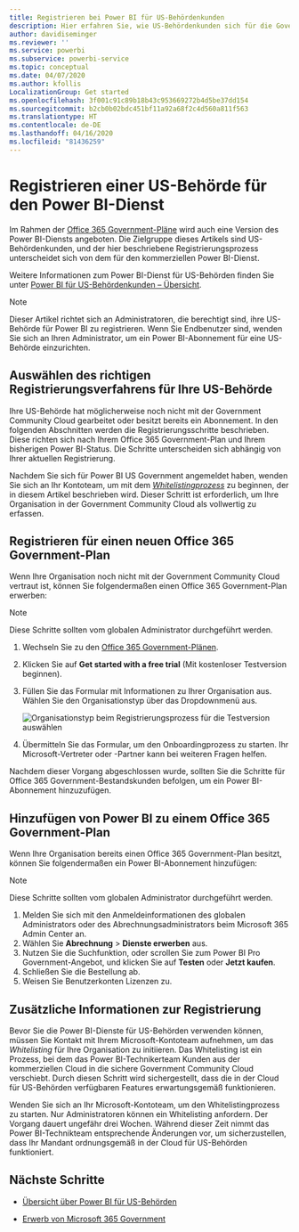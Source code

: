 ```yaml
---
title: Registrieren bei Power BI für US-Behördenkunden
description: Hier erfahren Sie, wie US-Behördenkunden sich für die Government Community Cloud von Power BI registrieren können.
author: davidiseminger
ms.reviewer: ''
ms.service: powerbi
ms.subservice: powerbi-service
ms.topic: conceptual
ms.date: 04/07/2020
ms.author: kfollis
LocalizationGroup: Get started
ms.openlocfilehash: 3f001c91c89b18b43c953669272b4d5be37dd154
ms.sourcegitcommit: b2cb0b02bdc451bf11a92a68f2c4d560a811f563
ms.translationtype: HT
ms.contentlocale: de-DE
ms.lasthandoff: 04/16/2020
ms.locfileid: "81436259"
---
```

# <a name="enroll-your-us-government-organization-in-the-power-bi-service"></a>Registrieren einer US-Behörde für den Power BI-Dienst

Im Rahmen der [Office 365 Government-Pläne](https://www.microsoft.com/microsoft-365/government/compare-office-365-government-plans?rtc=1) wird auch eine Version des Power BI-Diensts angeboten. Die Zielgruppe dieses Artikels sind US-Behördenkunden, und der hier beschriebene Registrierungsprozess unterscheidet sich von dem für den kommerziellen Power BI-Dienst.

Weitere Informationen zum Power BI-Dienst für US-Behörden finden Sie unter [Power BI für US-Behördenkunden – Übersicht](service-govus-overview.md).

> [!NOTE]
> Dieser Artikel richtet sich an Administratoren, die berechtigt sind, ihre US-Behörde für Power BI zu registrieren. Wenn Sie Endbenutzer sind, wenden Sie sich an Ihren Administrator, um ein Power BI-Abonnement für eine US-Behörde einzurichten.
> 
> 

## <a name="select-the-right-sign-up-process-for-your-us-government-organization"></a>Auswählen des richtigen Registrierungsverfahrens für Ihre US-Behörde

Ihre US-Behörde hat möglicherweise noch nicht mit der Government Community Cloud gearbeitet oder besitzt bereits ein Abonnement. In den folgenden Abschnitten werden die Registrierungsschritte beschrieben. Diese richten sich nach Ihrem Office 365 Government-Plan und Ihrem bisherigen Power BI-Status. Die Schritte unterscheiden sich abhängig von Ihrer aktuellen Registrierung.

Nachdem Sie sich für Power BI US Government angemeldet haben, wenden Sie sich an Ihr Kontoteam, um mit dem [*Whitelistingprozess*](#additional-signup-information) zu beginnen, der in diesem Artikel beschrieben wird. Dieser Schritt ist erforderlich, um Ihre Organisation in der Government Community Cloud als vollwertig zu erfassen.

## <a name="sign-up-for-a-new-office-365-government-plan"></a>Registrieren für einen neuen Office 365 Government-Plan

Wenn Ihre Organisation noch nicht mit der Government Community Cloud vertraut ist, können Sie folgendermaßen einen Office 365 Government-Plan erwerben:

> [!NOTE]
> Diese Schritte sollten vom globalen Administrator durchgeführt werden.
>

1. Wechseln Sie zu den [Office 365 Government-Plänen](https://products.office.com/government/office-365-web-services-for-government).
2. Klicken Sie auf **Get started with a free trial** (Mit kostenloser Testversion beginnen).
3. Füllen Sie das Formular mit Informationen zu Ihrer Organisation aus. Wählen Sie den Organisationstyp über das Dropdownmenü aus.

   ![Organisationstyp beim Registrierungsprozess für die Testversion auswählen](media/service-govus-signup/gcc-trial-signup.png)

4. Übermitteln Sie das Formular, um den Onboardingprozess zu starten. Ihr Microsoft-Vertreter oder -Partner kann bei weiteren Fragen helfen.

Nachdem dieser Vorgang abgeschlossen wurde, sollten Sie die Schritte für Office 365 Government-Bestandskunden befolgen, um ein Power BI-Abonnement hinzuzufügen.

## <a name="add-power-bi-to-an-office-365-government-plan"></a>Hinzufügen von Power BI zu einem Office 365 Government-Plan

Wenn Ihre Organisation bereits einen Office 365 Government-Plan besitzt, können Sie folgendermaßen ein Power BI-Abonnement hinzufügen:

> [!NOTE]
> Diese Schritte sollten vom globalen Administrator durchgeführt werden.
> 
> 

1. Melden Sie sich mit den Anmeldeinformationen des globalen Administrators oder des Abrechnungsadministrators beim Microsoft 365 Admin Center an.
2. Wählen Sie **Abrechnung** > **Dienste erwerben** aus.
4. Nutzen Sie die Suchfunktion, oder scrollen Sie zum Power BI Pro Government-Angebot, und klicken Sie auf **Testen** oder **Jetzt kaufen**.
5. Schließen Sie die Bestellung ab.
6. Weisen Sie Benutzerkonten Lizenzen zu.

## <a name="additional-signup-information"></a>Zusätzliche Informationen zur Registrierung

Bevor Sie die Power BI-Dienste für US-Behörden verwenden können, müssen Sie Kontakt mit Ihrem Microsoft-Kontoteam aufnehmen, um das *Whitelisting* für Ihre Organisation zu initiieren. Das Whitelisting ist ein Prozess, bei dem das Power BI-Technikerteam Kunden aus der kommerziellen Cloud in die sichere Government Community Cloud verschiebt. Durch diesen Schritt wird sichergestellt, dass die in der Cloud für US-Behörden verfügbaren Features erwartungsgemäß funktionieren. 

Wenden Sie sich an Ihr Microsoft-Kontoteam, um den Whitelistingprozess zu starten. Nur Administratoren können ein Whitelisting anfordern. Der Vorgang dauert ungefähr drei Wochen. Während dieser Zeit nimmt das Power BI-Technikteam entsprechende Änderungen vor, um sicherzustellen, dass Ihr Mandant ordnungsgemäß in der Cloud für US-Behörden funktioniert.


## <a name="next-steps"></a>Nächste Schritte

* [Übersicht über Power BI für US-Behörden](service-govus-overview.md)
- [Erwerb von Microsoft 365 Government](https://docs.microsoft.com/office365/servicedescriptions/office-365-platform-service-description/office-365-us-government/microsoft-365-government-how-to-buy#how-do-i-buy-microsoft-365-government)